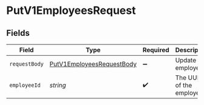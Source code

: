 # PutV1EmployeesRequest


## Fields

| Field                                                                             | Type                                                                              | Required                                                                          | Description                                                                       |
| --------------------------------------------------------------------------------- | --------------------------------------------------------------------------------- | --------------------------------------------------------------------------------- | --------------------------------------------------------------------------------- |
| `requestBody`                                                                     | [PutV1EmployeesRequestBody](../../models/operations/putv1employeesrequestbody.md) | :heavy_minus_sign:                                                                | Update an employee.                                                               |
| `employeeId`                                                                      | *string*                                                                          | :heavy_check_mark:                                                                | The UUID of the employee                                                          |